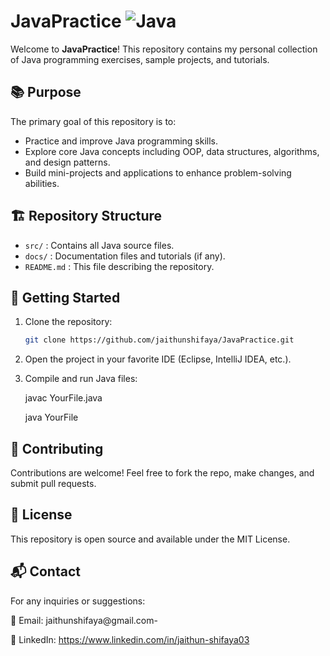 # JavaPractice ![Java](https://img.shields.io/badge/Java-Programming-007396?logo=java&style=flat)

Welcome to **JavaPractice**! This repository contains my personal collection of Java programming exercises, sample projects, and tutorials. 

## 📚 Purpose
The primary goal of this repository is to:
- Practice and improve Java programming skills.
- Explore core Java concepts including OOP, data structures, algorithms, and design patterns.
- Build mini-projects and applications to enhance problem-solving abilities.

## 🏗️ Repository Structure
- `src/` : Contains all Java source files.
- `docs/` : Documentation files and tutorials (if any).
- `README.md` : This file describing the repository.

## 🚀 Getting Started
1. Clone the repository:
   ```bash
   git clone https://github.com/jaithunshifaya/JavaPractice.git
2. Open the project in your favorite IDE (Eclipse, IntelliJ IDEA, etc.).

3. Compile and run Java files:

   javac YourFile.java

   java YourFile

## 🌟 Contributing
Contributions are welcome! Feel free to fork the repo, make changes, and submit pull requests.

## 📃 License
This repository is open source and available under the MIT License.

## 📬 Contact
For any inquiries or suggestions:

📧 Email: jaithunshifaya@gmail.com-

💼 LinkedIn: https://www.linkedin.com/in/jaithun-shifaya03



